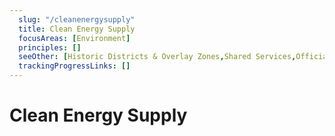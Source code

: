 ```yaml
---
  slug: "/cleanenergysupply"
  title: Clean Energy Supply
  focusAreas: [Environment]
  principles: []
  seeOther: [Historic Districts & Overlay Zones,Shared Services,Official Map]
  trackingProgressLinks: []
---
```

# Clean Energy Supply